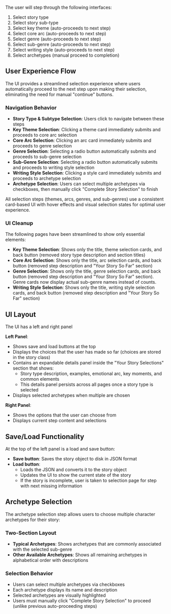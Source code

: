 The user will step through the following interfaces:

1) Select story type
2) Select story sub-type  
3) Select key theme (auto-proceeds to next step)
4) Select core arc (auto-proceeds to next step)
5) Select genre (auto-proceeds to next step)
6) Select sub-genre (auto-proceeds to next step)
7) Select writing style (auto-proceeds to next step)
8) Select archetypes (manual proceed to completion)

## User Experience Flow

The UI provides a streamlined selection experience where users automatically proceed to the next step upon making their selection, eliminating the need for manual "continue" buttons.

### Navigation Behavior
- **Story Type & Subtype Selection**: Users click to navigate between these steps
- **Key Theme Selection**: Clicking a theme card immediately submits and proceeds to core arc selection
- **Core Arc Selection**: Clicking an arc card immediately submits and proceeds to genre selection  
- **Genre Selection**: Selecting a radio button automatically submits and proceeds to sub-genre selection
- **Sub-Genre Selection**: Selecting a radio button automatically submits and proceeds to writing style selection
- **Writing Style Selection**: Clicking a style card immediately submits and proceeds to archetype selection
- **Archetype Selection**: Users can select multiple archetypes via checkboxes, then manually click "Complete Story Selection" to finish

All selection steps (themes, arcs, genres, and sub-genres) use a consistent card-based UI with hover effects and visual selection states for optimal user experience.

### UI Cleanup
The following pages have been streamlined to show only essential elements:

- **Key Theme Selection**: Shows only the title, theme selection cards, and back button (removed story type description and section titles)
- **Core Arc Selection**: Shows only the title, arc selection cards, and back button (removed step description and "Your Story So Far" section)  
- **Genre Selection**: Shows only the title, genre selection cards, and back button (removed step description and "Your Story So Far" section). Genre cards now display actual sub-genre names instead of counts.
- **Writing Style Selection**: Shows only the title, writing style selection cards, and back button (removed step description and "Your Story So Far" section)

## UI Layout

The UI has a left and right panel

**Left Panel**: 
- Shows save and load buttons at the top
- Displays the choices that the user has made so far (choices are stored in the story class)
- Contains an expandable details panel inside the "Your Story Selections" section that shows:
  - Story type description, examples, emotional arc, key moments, and common elements
  - This details panel persists across all pages once a story type is selected
- Displays selected archetypes when multiple are chosen

**Right Panel**: 
- Shows the options that the user can choose from
- Displays current step content and selections

## Save/Load Functionality

At the top of the left panel is a load and save button:
- **Save button**: Saves the story object to disk in JSON format
- **Load button**: 
    - Loads the JSON and converts it to the story object
    - Updates the UI to show the current state of the story  
    - If the story is incomplete, user is taken to selection page for step with next missing information

## Archetype Selection

The archetype selection step allows users to choose multiple character archetypes for their story:

### Two-Section Layout
- **Typical Archetypes**: Shows archetypes that are commonly associated with the selected sub-genre
- **Other Available Archetypes**: Shows all remaining archetypes in alphabetical order with descriptions

### Selection Behavior
- Users can select multiple archetypes via checkboxes
- Each archetype displays its name and description
- Selected archetypes are visually highlighted
- Users must manually click "Complete Story Selection" to proceed (unlike previous auto-proceeding steps)